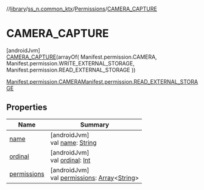 //[library](../../../../index.md)/[ss_n.common_ktx](../../index.md)/[Permissions](../index.md)/[CAMERA_CAPTURE](index.md)

# CAMERA_CAPTURE

[androidJvm]\
[CAMERA_CAPTURE](index.md)(arrayOf(
            Manifest.permission.CAMERA,
            Manifest.permission.WRITE_EXTERNAL_STORAGE,
            Manifest.permission.READ_EXTERNAL_STORAGE
        ))

[Manifest.permission.CAMERA](https://developer.android.com/reference/kotlin/android/Manifest.permission.html#write_external_storage)[Manifest.permission.READ_EXTERNAL_STORAGE](https://developer.android.com/reference/kotlin/android/Manifest.permission.html#read_external_storage)

## Properties

| Name | Summary |
|---|---|
| [name](../../-text-to-speech-manager/-error/-n-o-n-e/index.md#-372974862%2FProperties%2F-435046686) | [androidJvm]<br>val [name](../../-text-to-speech-manager/-error/-n-o-n-e/index.md#-372974862%2FProperties%2F-435046686): [String](https://kotlinlang.org/api/latest/jvm/stdlib/kotlin/-string/index.html) |
| [ordinal](../../-text-to-speech-manager/-error/-n-o-n-e/index.md#-739389684%2FProperties%2F-435046686) | [androidJvm]<br>val [ordinal](../../-text-to-speech-manager/-error/-n-o-n-e/index.md#-739389684%2FProperties%2F-435046686): [Int](https://kotlinlang.org/api/latest/jvm/stdlib/kotlin/-int/index.html) |
| [permissions](../permissions.md) | [androidJvm]<br>val [permissions](../permissions.md): [Array](https://kotlinlang.org/api/latest/jvm/stdlib/kotlin/-array/index.html)&lt;[String](https://kotlinlang.org/api/latest/jvm/stdlib/kotlin/-string/index.html)&gt; |
